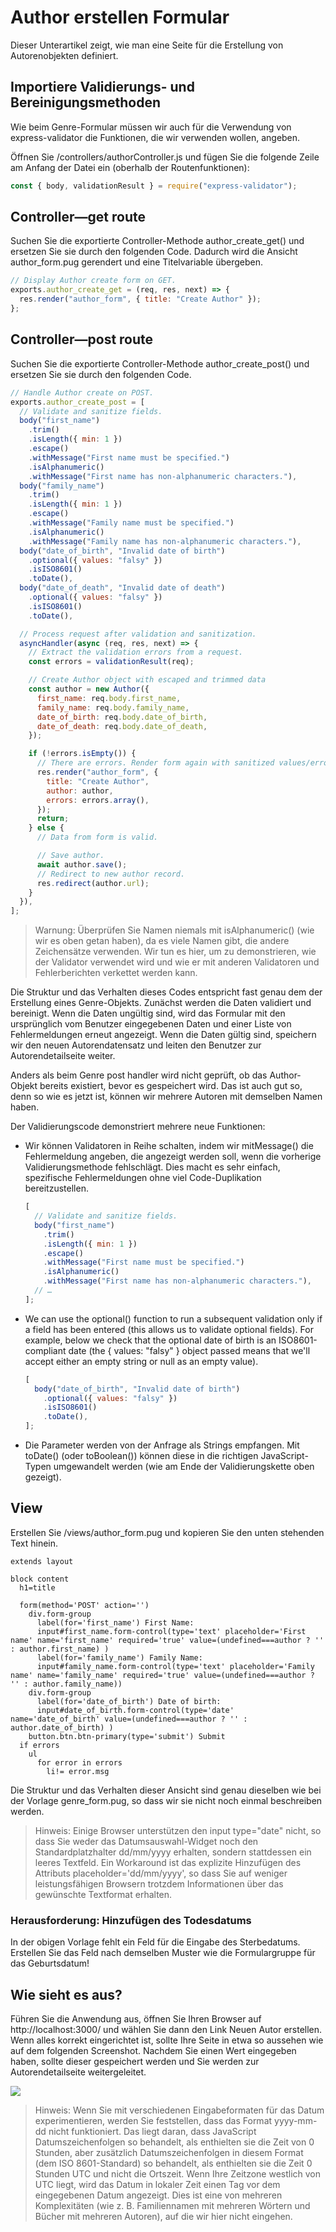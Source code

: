 # Author erstellen Formular

Dieser Unterartikel zeigt, wie man eine Seite für die Erstellung von Autorenobjekten definiert.

## Importiere Validierungs- und Bereinigungsmethoden

Wie beim Genre-Formular müssen wir auch für die Verwendung von express-validator die Funktionen, die wir verwenden wollen, angeben.

Öffnen Sie /controllers/authorController.js und fügen Sie die folgende Zeile am Anfang der Datei ein (oberhalb der Routenfunktionen):

```javascript
const { body, validationResult } = require("express-validator");
```

## Controller—get route

Suchen Sie die exportierte Controller-Methode author_create_get() und ersetzen Sie sie durch den folgenden Code. Dadurch wird die Ansicht author_form.pug gerendert und eine Titelvariable übergeben.

```javascript
// Display Author create form on GET.
exports.author_create_get = (req, res, next) => {
  res.render("author_form", { title: "Create Author" });
};
```

## Controller—post route

Suchen Sie die exportierte Controller-Methode author_create_post() und ersetzen Sie sie durch den folgenden Code.

```javascript
// Handle Author create on POST.
exports.author_create_post = [
  // Validate and sanitize fields.
  body("first_name")
    .trim()
    .isLength({ min: 1 })
    .escape()
    .withMessage("First name must be specified.")
    .isAlphanumeric()
    .withMessage("First name has non-alphanumeric characters."),
  body("family_name")
    .trim()
    .isLength({ min: 1 })
    .escape()
    .withMessage("Family name must be specified.")
    .isAlphanumeric()
    .withMessage("Family name has non-alphanumeric characters."),
  body("date_of_birth", "Invalid date of birth")
    .optional({ values: "falsy" })
    .isISO8601()
    .toDate(),
  body("date_of_death", "Invalid date of death")
    .optional({ values: "falsy" })
    .isISO8601()
    .toDate(),

  // Process request after validation and sanitization.
  asyncHandler(async (req, res, next) => {
    // Extract the validation errors from a request.
    const errors = validationResult(req);

    // Create Author object with escaped and trimmed data
    const author = new Author({
      first_name: req.body.first_name,
      family_name: req.body.family_name,
      date_of_birth: req.body.date_of_birth,
      date_of_death: req.body.date_of_death,
    });

    if (!errors.isEmpty()) {
      // There are errors. Render form again with sanitized values/errors messages.
      res.render("author_form", {
        title: "Create Author",
        author: author,
        errors: errors.array(),
      });
      return;
    } else {
      // Data from form is valid.

      // Save author.
      await author.save();
      // Redirect to new author record.
      res.redirect(author.url);
    }
  }),
];
```

> Warnung: Überprüfen Sie Namen niemals mit isAlphanumeric() (wie wir es oben getan haben), da es viele Namen gibt, die andere Zeichensätze verwenden. Wir tun es hier, um zu demonstrieren, wie der Validator verwendet wird und wie er mit anderen Validatoren und Fehlerberichten verkettet werden kann.

Die Struktur und das Verhalten dieses Codes entspricht fast genau dem der Erstellung eines Genre-Objekts. Zunächst werden die Daten validiert und bereinigt. Wenn die Daten ungültig sind, wird das Formular mit den ursprünglich vom Benutzer eingegebenen Daten und einer Liste von Fehlermeldungen erneut angezeigt. Wenn die Daten gültig sind, speichern wir den neuen Autorendatensatz und leiten den Benutzer zur Autorendetailseite weiter.

Anders als beim Genre post handler wird nicht geprüft, ob das Author-Objekt bereits existiert, bevor es gespeichert wird. Das ist auch gut so, denn so wie es jetzt ist, können wir mehrere Autoren mit demselben Namen haben.

Der Validierungscode demonstriert mehrere neue Funktionen:

- Wir können Validatoren in Reihe schalten, indem wir mitMessage() die Fehlermeldung angeben, die angezeigt werden soll, wenn die vorherige Validierungsmethode fehlschlägt. Dies macht es sehr einfach, spezifische Fehlermeldungen ohne viel Code-Duplikation bereitzustellen.
  
  ```javascript
  [
    // Validate and sanitize fields.
    body("first_name")
      .trim()
      .isLength({ min: 1 })
      .escape()
      .withMessage("First name must be specified.")
      .isAlphanumeric()
      .withMessage("First name has non-alphanumeric characters."),
    // …
  ];
  ```

- We can use the optional() function to run a subsequent validation only if a field has been entered (this allows us to validate optional fields). For example, below we check that the optional date of birth is an ISO8601-compliant date (the { values: "falsy" } object passed means that we'll accept either an empty string or null as an empty value).

  ```javascript
  [
    body("date_of_birth", "Invalid date of birth")
      .optional({ values: "falsy" })
      .isISO8601()
      .toDate(),
  ];
  ```

- Die Parameter werden von der Anfrage als Strings empfangen. Mit toDate() (oder toBoolean()) können diese in die richtigen JavaScript-Typen umgewandelt werden (wie am Ende der Validierungskette oben gezeigt).

## View

Erstellen Sie /views/author_form.pug und kopieren Sie den unten stehenden Text hinein.

```pug
extends layout

block content
  h1=title

  form(method='POST' action='')
    div.form-group
      label(for='first_name') First Name:
      input#first_name.form-control(type='text' placeholder='First name' name='first_name' required='true' value=(undefined===author ? '' : author.first_name) )
      label(for='family_name') Family Name:
      input#family_name.form-control(type='text' placeholder='Family name' name='family_name' required='true' value=(undefined===author ? '' : author.family_name))
    div.form-group
      label(for='date_of_birth') Date of birth:
      input#date_of_birth.form-control(type='date' name='date_of_birth' value=(undefined===author ? '' : author.date_of_birth) )
    button.btn.btn-primary(type='submit') Submit
  if errors
    ul
      for error in errors
        li!= error.msg
```

Die Struktur und das Verhalten dieser Ansicht sind genau dieselben wie bei der Vorlage genre_form.pug, so dass wir sie nicht noch einmal beschreiben werden.

> Hinweis: Einige Browser unterstützen den input type="date" nicht, so dass Sie weder das Datumsauswahl-Widget noch den Standardplatzhalter dd/mm/yyyy erhalten, sondern stattdessen ein leeres Textfeld. Ein Workaround ist das explizite Hinzufügen des Attributs placeholder='dd/mm/yyyy', so dass Sie auf weniger leistungsfähigen Browsern trotzdem Informationen über das gewünschte Textformat erhalten.

### Herausforderung: Hinzufügen des Todesdatums

In der obigen Vorlage fehlt ein Feld für die Eingabe des Sterbedatums. Erstellen Sie das Feld nach demselben Muster wie die Formulargruppe für das Geburtsdatum!

## Wie sieht es aus? 

Führen Sie die Anwendung aus, öffnen Sie Ihren Browser auf http://localhost:3000/ und wählen Sie dann den Link Neuen Autor erstellen. Wenn alles korrekt eingerichtet ist, sollte Ihre Seite in etwa so aussehen wie auf dem folgenden Screenshot. Nachdem Sie einen Wert eingegeben haben, sollte dieser gespeichert werden und Sie werden zur Autorendetailseite weitergeleitet.

![](locallibary_express_author_create_empty.png)

> Hinweis: Wenn Sie mit verschiedenen Eingabeformaten für das Datum experimentieren, werden Sie feststellen, dass das Format yyyy-mm-dd nicht funktioniert. Das liegt daran, dass JavaScript Datumszeichenfolgen so behandelt, als enthielten sie die Zeit von 0 Stunden, aber zusätzlich Datumszeichenfolgen in diesem Format (dem ISO 8601-Standard) so behandelt, als enthielten sie die Zeit 0 Stunden UTC und nicht die Ortszeit. Wenn Ihre Zeitzone westlich von UTC liegt, wird das Datum in lokaler Zeit einen Tag vor dem eingegebenen Datum angezeigt. Dies ist eine von mehreren Komplexitäten (wie z. B. Familiennamen mit mehreren Wörtern und Bücher mit mehreren Autoren), auf die wir hier nicht eingehen.
